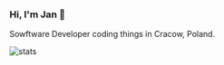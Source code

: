 ### Hi, I'm Jan 🐲
Sowftware Developer coding things in Cracow, Poland.

<!--
**net-runner/net-runner** is a ✨ _special_ ✨ repository because its `README.md` (this file) appears on your GitHub profile.

Here are some ideas to get you started:

- 🔭 I’m currently working on ...
- 🌱 I’m currently learning ...
- 👯 I’m looking to collaborate on ...
- 🤔 I’m looking for help with ...
- 💬 Ask me about ...
- 📫 How to reach me: ...
- 😄 Pronouns: ...
- ⚡ Fun fact: ...
-->


![stats](https://github-readme-stats.vercel.app/api?username=net-runner&show_icons=true&theme=dark)
